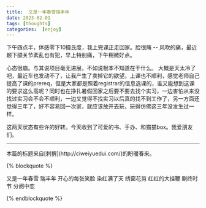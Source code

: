```yaml
---
title:  又是一年春雪瑞丰年
date: 2023-02-01
tags: [thoughts]
categories:  [enjoy]
---
```


下午四点半，体感零下10摄氏度，我上完课正走回家。脸很痛 -- 风吹的痛，最近颞下颌关节紊乱也有犯，早上特别痛，下午稍微好点。

心态很崩。与其说项目毫无进展，不如说根本不知道在干什么。 大概是天太冷了吧，最近车也发动不了，让我产生了卖掉它的欲望。上课也不顺利，感觉老师自己提高了课的prereq，但是大家都是照着registrar的信息选课的，谁又能想到这课的要求这么高呢？同时也在挣扎暑假回家之后要不要去找个实习，一边害怕从来没找过实习会不会不顺利，一边又觉得不找实习以后真的找不到工作了，另一方面还觉得三年了，好不容易回一次家，就应该放开去玩，玩得仿佛这三年没发生过一样。

这两天状态有些许的好转。今天收到了可爱的书、手办、和猫猫box。我爱朋友们。

 
<hr>
本篇的标题来自[刺猬](http://ciweiyuedui.com/)的盼暖春来。

{% blockquote %}

又是一年春雪 瑞丰年 
开心的每张笑脸 染红满了天
绣窗花剪 红红的大挂鞭
剧终时节 分阅中恋

{% endblockquote %}

